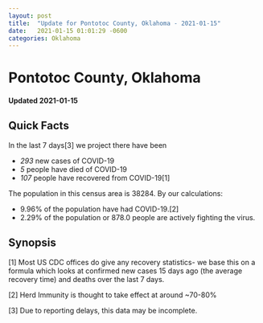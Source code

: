 ```yaml
---
layout: post
title:  "Update for Pontotoc County, Oklahoma - 2021-01-15"
date:   2021-01-15 01:01:29 -0600
categories: Oklahoma
---
```


# Pontotoc County, Oklahoma
#### Updated 2021-01-15

## Quick Facts

In the last 7 days[3] we project there have been
- *293* new cases of COVID-19
- *5* people have died of COVID-19
- *107* people have recovered from COVID-19[1]

The population in this census area is 38284. By our calculations:
- 9.96% of the population have had COVID-19.[2]
- 2.29% of the population or 878.0 people are actively fighting the virus.

## Synopsis




[1] Most US CDC offices do give any recovery statistics- we base this on a formula which looks at confirmed new cases
15 days ago (the average recovery time) and deaths over the last 7 days.

[2] Herd Immunity is thought to take effect at around ~70-80%

[3] Due to reporting delays, this data may be incomplete.
 
    
